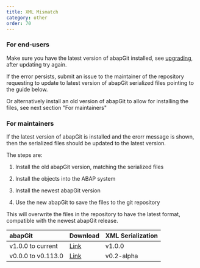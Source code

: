 ```yaml
---
title: XML Mismatch
category: other
order: 70
---
```


### For end-users
Make sure you have the latest version of abapGit installed, see [upgrading](guide-upgrade.html), after updating try again.

If the error persists, submit an issue to the maintainer of the repository requesting to update to latest version of abapGit serialized files pointing to the guide below.

Or alternatively install an old version of abapGit to allow for installing the files, see next section "For maintainers"

### For maintainers
If the latest version of abapGit is installed and the erorr message is shown, then the serialized files should be updated to the latest version.

The steps are:

1. Install the old abapGit version, matching the serialized files

2. Install the objects into the ABAP system

3. Install the newest abapGit version

4. Use the new abapGit to save the files to the git repository

This will overwrite the files in the repository to have the latest format, compatible with the newest abapGit release.

| abapGit       | Download | XML Serialization |
| :------------- |:------------- |:-------------|
| v1.0.0 to current | [Link](https://raw.githubusercontent.com/abapGit/build/master/zabapgit.abap) | v1.0.0 |
| v0.0.0 to v0.113.0 | [Link](https://raw.githubusercontent.com/larshp/abapGit/v0.113.0/zabapgit.prog.abap) | v0.2-alpha |
